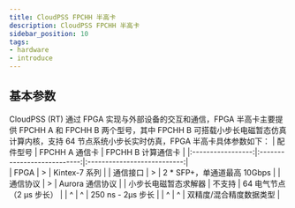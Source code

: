```yaml
---
title: CloudPSS FPCHH 半高卡
description: CloudPSS FPCHH 半高卡
sidebar_position: 10
tags:
- hardware
- introduce
---
```


## 基本参数
CloudPSS (RT) 通过 FPGA 实现与外部设备的交互和通信，FPGA 半高卡主要提供 FPCHH A 和 FPCHH B 两个型号，其中 FPCHH B 可搭载小步长电磁暂态仿真计算内核，支持 64 节点系统小步长实时仿真，FPGA 半高卡具体参数如下：
|    配件型号     |   FPCHH A 通信卡  |   FPCHH B 计算通信卡 |
|:-----------------:|:---------------------------:|:---------------------------:|  
|  FPGA   |   >   |   Kintex-7 系列  |
|  通信接口  |  >    |  2 * SFP+，单通道最高 10Gbps  |
|  通信协议  |    >   |    Aurora 通信协议      |
|  小步长电磁暂态求解器   |   不支持    |   64 电气节点（2 μs 步长）    |
|   ^   |  ^  |   250 ns - 2μs 步长    |
|   ^   |  ^  |   双精度/混合精度数据类型    |
